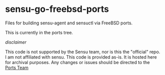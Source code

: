 # sensu-go-freebsd-ports

Files for building sensu-agent and sensuctl via FreeBSD ports.

This is currently in the ports tree.

*disclaimer*

This code is not supported by the Sensu team, nor is this the "official" repo. I am not affiliated with sensu. This code is provided as-is. It is hosted here for archival purposes. Any changes or issues should be directed to the [Ports Team](https://www.freebsd.org/doc/en_US.ISO8859-1/articles/contributing/ports-contributing.html)
